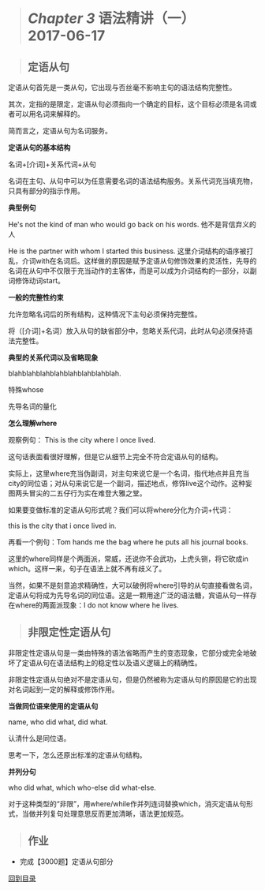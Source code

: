 ># *Chapter 3* 语法精讲（一）            2017-06-17



>## 定语从句

定语从句首先是一类从句，它出现与否丝毫不影响主句的语法结构完整性。

其次，定指的是限定，定语从句必须指向一个确定的目标，这个目标必须是名词或者可以用名词来解释的。

简而言之，定语从句为名词服务。

**定语从句的基本结构**

名词+[介词]+关系代词+从句

名词在主句、从句中可以为任意需要名词的语法结构服务。关系代词充当填充物，只具有部分的指示作用。

**典型例句**

He's not the kind of man who would go back on his words. 他不是背信弃义的人



He is the partner with whom I started this business. 这里介词结构的语序被打乱，介词with在名词后。这样做的原因是赋予定语从句修饰效果的灵活性，先导的名词在从句中不仅限于充当动作的主客体，而是可以成为介词结构的一部分，以副词修饰动词start。

**一般的完整性约束**

允许忽略名词后的所有结构，这种情况下主句必须保持完整性。

将（[介词]+名词）放入从句的缺省部分中，忽略关系代词，此时从句必须保持语法完整性。

**典型的关系代词以及省略现象**

blahblahblahblahblahblahblahblah.

特殊whose

先导名词的量化

**怎么理解where**

观察例句： This is the city where I once lived.

这句话表面看很好理解，但是它从细节上完全不符合定语从句的结构。

实际上，这里where充当伪副词，对主句来说它是一个名词，指代地点并且充当city的同位语；对从句来说它是一个副词，描述地点，修饰live这个动作。这种妄图两头冒尖的二五仔行为实在难登大雅之堂。

如果要变做标准的定语从句形式呢？我们可以将where分化为介词+代词：

this is the city that i once lived in.

再看一个例句：Tom hands me the bag where he puts all his journal books.

这里的where同样是个两面派，常威，还说你不会武功，上虎头铡，将它砍成in which。这样一来，句子在语法上就不再有歧义了。

当然，如果不是刻意追求精确性，大可以破例将where引导的从句直接看做名词，定语从句将成为先导名词的同位语。这是一颗用途广泛的语法糖，宾语从句一样存在where的两面派现象：I do not know where he lives. 

>## 非限定性定语从句

非限定性定语从句是一类由特殊的语法省略而产生的变态现象，它部分或完全地破坏了定语从句在语法结构上的稳定性以及语义逻辑上的精确性。

非限定性定语从句绝对不是定语从句，但是仍然被称为定语从句的原因是它的出现对名词起到一定的解释或修饰作用。

**当做同位语来使用的定语从句**

name, who did what, did what.

认清什么是同位语。

思考一下，怎么还原出标准的定语从句结构。

**并列分句**

who did what, which who-else did what-else.

对于这种类型的“非限”，用where/while作并列连词替换which，消灭定语从句形式，当做并列复句处理意思反而更加清晰，语法更加规范。


>## 作业

+ 完成【3000题】定语从句部分

[回到目录](https://github.com/Comac123/EN666/blob/master/README.md)

